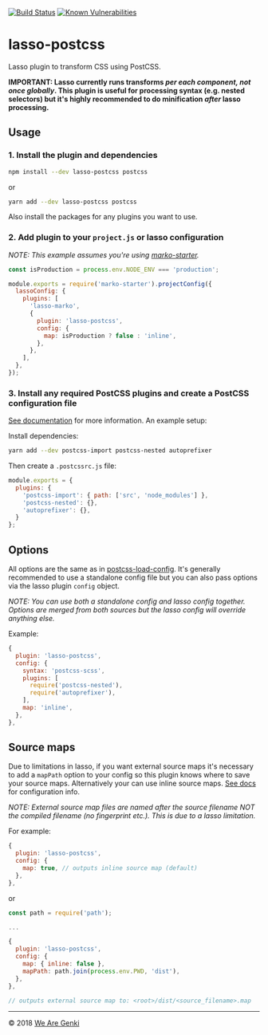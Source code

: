 <!-- markdownlint-disable first-line-h1 -->

[![Build Status](https://travis-ci.org/WeAreGenki/lasso-postcss.svg?branch=master)](https://travis-ci.org/WeAreGenki/lasso-postcss)
[![Known Vulnerabilities](https://snyk.io/test/github/WeAreGenki/lasso-postcss/badge.svg)](https://snyk.io/test/github/WeAreGenki/lasso-postcss)

# lasso-postcss

Lasso plugin to transform CSS using PostCSS.

__IMPORTANT: Lasso currently runs transforms _per each component, not once globally_. This plugin is useful for processing syntax (e.g. nested selectors) but it's highly recommended to do minification _after_ lasso processing.__

## Usage

### 1. Install the plugin and dependencies

```bash
npm install --dev lasso-postcss postcss
```

or

```bash
yarn add --dev lasso-postcss postcss
```

Also install the packages for any plugins you want to use.

### 2. Add plugin to your `project.js` or lasso configuration

_NOTE: This example assumes you're using [marko-starter](https://github.com/marko-js/marko-starter)._

```javascript
const isProduction = process.env.NODE_ENV === 'production';

module.exports = require('marko-starter').projectConfig({
  lassoConfig: {
    plugins: [
      'lasso-marko',
      {
        plugin: 'lasso-postcss',
        config: {
          map: isProduction ? false : 'inline',
        },
      },
    ],
  },
});
```

### 3. Install any required PostCSS plugins and create a PostCSS configuration file

[See documentation](https://github.com/michael-ciniawsky/postcss-load-config#examples) for more information. An example setup:

Install dependencies:

```bash
yarn add --dev postcss-import postcss-nested autoprefixer
```

Then create a `.postcssrc.js` file:

```javascript
module.exports = {
  plugins: {
    'postcss-import': { path: ['src', 'node_modules'] },
    'postcss-nested': {},
    'autoprefixer': {},
  }
};
```

## Options

All options are the same as in [postcss-load-config](https://github.com/michael-ciniawsky/postcss-load-config#options). It's generally recommended to use a standalone config file but you can also pass options via the lasso plugin `config` object.

_NOTE: You can use both a standalone config and lasso config together. Options are merged from both sources but the lasso config will override anything else._

Example:

```javascript
{
  plugin: 'lasso-postcss',
  config: {
    syntax: 'postcss-scss',
    plugins: [
      require('postcss-nested'),
      require('autoprefixer'),
    ],
    map: 'inline',
  },
},
```

## Source maps

Due to limitations in lasso, if you want external source maps it's necessary to add a `mapPath` option to your config so this plugin knows where to save your source maps. Alternatively your can use inline source maps. [See docs](https://github.com/postcss/postcss/blob/master/docs/source-maps.md) for configuration info.

_NOTE: External source map files are named after the source filename NOT the compiled filename (no fingerprint etc.). This is due to a lasso limitation._

For example:

```javascript
{
  plugin: 'lasso-postcss',
  config: {
    map: true, // outputs inline source map (default)
  },
},
```

or

```javascript
const path = require('path');

...

{
  plugin: 'lasso-postcss',
  config: {
    map: { inline: false },
    mapPath: path.join(process.env.PWD, 'dist'),
  },
},

// outputs external source map to: <root>/dist/<source_filename>.map
```

-----

© 2018 [We Are Genki](https://wearegenki.com)
